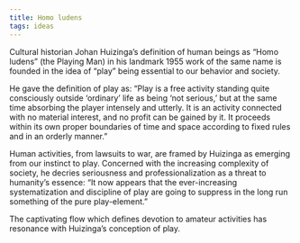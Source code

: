 ```yaml
---
title: Homo ludens
tags: ideas
---
```


Cultural historian Johan Huizinga’s definition of human beings as “Homo ludens” (the Playing Man) in his landmark 1955 work of the same name is founded in the idea of “play” being essential to our behavior and society.  

He gave the definition of play as: “Play is a free activity standing quite consciously outside ‘ordinary’ life as being ‘not serious,’ but at the same time absorbing the player intensely and utterly. It is an activity connected with no material interest, and no profit can be gained by it. It proceeds within its own proper boundaries of time and space according to fixed rules and in an orderly manner.”

Human activities, from lawsuits to war, are framed by Huizinga as emerging from our instinct to play. Concerned with the increasing complexity of society, he decries seriousness and professionalization as a threat to humanity’s essence: “It now appears that the ever-increasing systematization and discipline of play are going to suppress in the long run something of the pure play-element.” 

The captivating flow which defines devotion to amateur activities has resonance with Huizinga’s conception of play.